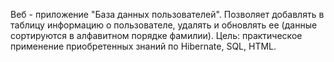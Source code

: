 Веб - приложение "База данных пользователей".
Позволяет добавлять в таблицу информацию о пользователе, удалять и обновлять ее (данные сортируются в алфавитном порядке фамилии).
Цель: практическое применение приобретенных знаний по Hibernate, SQL, HTML.
